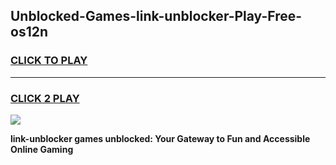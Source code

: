 
## Unblocked-Games-link-unblocker-Play-Free-os12n
<h3>
<a href="https://premium76.site?title=link-unblocker&ref=21A">CLICK TO PLAY</a></h3>
<hr>

<h3>
<a href="https://premium76.site?title=link-unblocker&ref=21A">CLICK 2 PLAY</a>
  
</h3>

<a href="https://premium76.site?title=link-unblocker&ref=21A"><img src="https://clearcache.store/games.png"></a>


**link-unblocker games unblocked: Your Gateway to Fun and Accessible Online Gaming**
